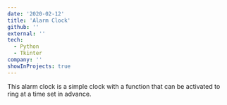 ```yaml
---
date: '2020-02-12'
title: 'Alarm Clock'
github: ''
external: ''
tech:
  - Python
  - Tkinter
company: ''
showInProjects: true
---
```


This alarm clock is a simple clock with a function that can be activated to ring at a time set in advance.
